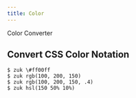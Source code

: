 ```yaml
---
title: Color
---
```


Color Converter

## Convert CSS Color Notation

```Shell
$ zuk \#ff00ff
$ zuk rgb(100, 200, 150)
$ zuk rgb(100, 200, 150, .4)
$ zuk hsl(150 50% 10%)
```